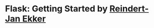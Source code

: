 # Flask: Getting Started by [Reindert-Jan Ekker](https://www.pluralsight.com/courses/flask-getting-started)
